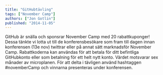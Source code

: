 ```yaml
---
title: "GitHubtävling"
tags: ["November Camp"]
authors: ["Jon Gotlin"]
published: "2014-11-05"
---
```


GitHub är snälla och sponsrar November Camp med 20 rabattkuponger! Dessa tänkte vi lotta ut till de konferensbesökare
som fram till dagen innan konferensen (13e nov) twittrar eller på annat sätt marknadsför November Camp. Rabattkoderna
kan användas för att betala för ditt befintliga GitHubkonto eller som betalning för ett helt nytt konto. Värdet
motsvarar sex månader av microplanen. För att delta i tävligen använd hashtaggen #novemberCamp och vinnarna presenteras
under konferensen.
